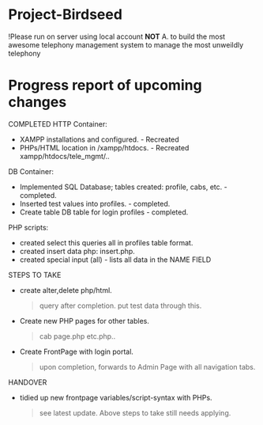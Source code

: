 # Project-Birdseed
!Please run on server using local account **NOT** A.
to build the most awesome telephony management system to manage the most unweildly telephony 

# Progress report of upcoming changes
COMPLETED
HTTP Container:
- XAMPP installations and configured. - Recreated
- PHPs/HTML location in /xampp/htdocs. - Recreated xampp/htdocs/tele_mgmt/..

DB Container:
- Implemented SQL Database; tables created: profile, cabs, etc. - completed.
- Inserted test values into profiles. - completed.
- Create table DB table for login profiles - completed.

PHP scripts:
- created select this queries all in profiles table format.
- created insert data php: insert.php.
- created special input (all) - lists all data in the NAME FIELD

STEPS TO TAKE
    
- create alter,delete php/html.
    > query after completion.
    > put test data through this.
    
- Create new PHP pages for other tables.
  > cab page.php
  > etc.php..
 
- Create FrontPage with login portal.
  > upon completion, forwards to Admin Page with all navigation tabs.
  
 
HANDOVER
- tidied up new frontpage variables/script-syntax with PHPs.
    > see latest update.
    > Above steps to take still needs applying.
    


